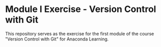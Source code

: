 # Module I Exercise - Version Control with Git

This repository serves as the exercise for the first module of the course "Version Control with Git" for Anaconda Learning.
